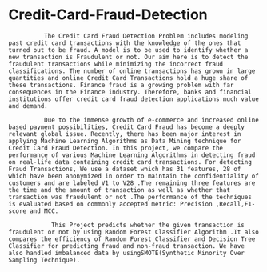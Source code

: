 # Credit-Card-Fraud-Detection

              The Credit Card Fraud Detection Problem includes modeling past credit card transactions with the knowledge of the ones that turned out to be fraud. A model is to be used to identify whether a new transaction is Fraudulent or not. Our aim here is to detect the fraudulent transactions while minimizing the incorrect fraud classifications. The number of online transactions has grown in large quantities and online Credit Card Transactions hold a huge share of these transactions. Finance fraud is a growing problem with far consequences in the Finance industry. Therefore, banks and financial institutions offer credit card fraud detection applications much value and demand.
              
              Due to the immense growth of e-commerce and increased online based payment possibilities, Credit Card Fraud has become a deeply relevant global issue. Recently, there has been major interest in applying Machine Learning Algorithms as Data Mining technique for Credit Card Fraud Detection. In this project, we compare the performance of various Machine Learning Algorithms in detecting fraud on real-life data containing credit card transactions. For detecting Fraud Transactions, We use a dataset which has 31 features, 28 of which have been anonymized in order to maintain the confidentiality of customers and are labeled V1 to V28 .The remaining three features are the time and the amount of transaction as well as whether that transaction was fraudulent or not .The performance of the techniques is evaluated based on commonly accepted metric: Precision ,Recall,F1-score and MCC.
              
                This Project predicts whether the given transaction is fraudulent or not by using Random Forest Classifier Algorithm .It also compares the efficiency of Random Forest Classifier and Decision Tree Classifier for predicting fraud and non-fraud transaction. We have also handled imbalanced data by usingSMOTE(Synthetic Minority Over Sampling Technique).
